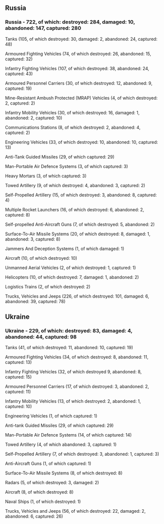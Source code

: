 
 
 ## Russia
 
 ### Russia - 722, of which: destroyed: 284, damaged: 10, abandoned: 147, captured: 280

 

 

 Tanks (105, of which destroyed: 30, damaged: 2, abandoned: 24, captured: 48)

 Armoured Fighting Vehicles (74, of which destroyed: 26, abandoned: 15, captured: 32)

 Infantry Fighting Vehicles (107, of which destroyed: 38, abandoned: 24, captured: 43)

 Armoured Personnel Carriers (30, of which destroyed: 12, abandoned: 9, captured: 19)

 Mine-Resistant Ambush Protected (MRAP) Vehicles (4, of which destroyed: 2, captured: 2)

 Infantry Mobility Vehicles (30, of which destroyed: 16, damaged: 1, abandoned: 2, captured: 10)

 Communications Stations (8, of which destroyed: 2, abandoned: 4, captured: 2)

 Engineering Vehicles (33, of which destroyed: 10, abandoned: 10, captured: 13)

 Anti-Tank Guided Missiles (29, of which captured: 29)

 Man-Portable Air Defence Systems (3, of which captured: 3)

 Heavy Mortars (3, of which captured: 3)

 Towed Artillery (9, of which destroyed: 4, abandoned: 3, captured: 2)

 Self-Propelled Artillery (15, of which destroyed: 3, abandoned: 8, captured: 4)

 Multiple Rocket Launchers (16, of which destroyed: 6, abandoned: 2, captured: 8)

 Self-propelled Anti-Aircraft Guns (7, of which destroyed: 5, abandoned: 2)

 Surface-To-Air Missile Systems (20, of which destroyed: 8, damaged: 1, abandoned: 3, captured: 8)

 Jammers And Deception Systems (1, of which damaged: 1)

 Aircraft (10, of which destroyed: 10)

 Unmanned Aerial Vehicles (2, of which destroyed: 1, captured: 1)

 Helicopters (10, of which destroyed: 7, damaged: 1, abandoned: 2)

 Logistics Trains (2, of which destroyed: 2)

 Trucks, Vehicles and Jeeps (226, of which destroyed: 101, damaged: 6, abandoned: 39, captured: 78)

 
 
 ## Ukraine
 
 ### Ukraine - 229, of which: destroyed: 83, damaged: 4, abandoned: 44, captured: 98

 

 

 Tanks (41, of which destroyed: 11, abandoned: 10, captured: 19)

 Armoured Fighting Vehicles (34, of which destroyed: 8, abandoned: 11, captured: 13)

 Infantry Fighting Vehicles (32, of which destroyed 9, abandoned: 8, captured: 15)

 Armoured Personnel Carriers (17, of which destroyed: 3, abandoned: 2, captured: 11)

 Infantry Mobility Vehicles (13, of which destroyed: 2, abandoned: 1, captured: 10)

 Engineering Vehicles (1, of which captured: 1)

 Anti-tank Guided Missiles (29, of which captured: 29)

 Man-Portable Air Defence Systems (14, of which captured: 14)

 Towed Artillery (4, of which abandoned: 3, captured: 1)

 Self-Propelled Artillery (7, of which destroyed: 3, abandoned: 1, captured: 3)

 Anti-Aircraft Guns (1, of which captured: 1)

 Surface-To-Air Missile Systems (8, of which destroyed: 8)

 

 

 Radars (5, of which destroyed: 3, damaged: 2)

 Aircraft (8, of which destroyed: 8)

 Naval Ships (1, of which destroyed: 1)

 Trucks, Vehicles and Jeeps (56, of which destroyed: 22, damaged: 2, abandoned: 6, captured: 26)

